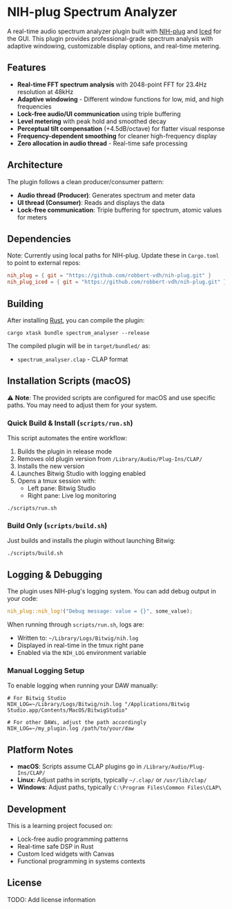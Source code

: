 # NIH-plug Spectrum Analyzer

A real-time audio spectrum analyzer plugin built with [NIH-plug](https://github.com/robbert-vdh/nih-plug) and [Iced](https://github.com/iced-rs/iced) for the GUI. This plugin provides professional-grade spectrum analysis with adaptive windowing, customizable display options, and real-time metering.

## Features

- **Real-time FFT spectrum analysis** with 2048-point FFT for 23.4Hz resolution at 48kHz
- **Adaptive windowing** - Different window functions for low, mid, and high frequencies
- **Lock-free audio/UI communication** using triple buffering
- **Level metering** with peak hold and smoothed decay
- **Perceptual tilt compensation** (+4.5dB/octave) for flatter visual response
- **Frequency-dependent smoothing** for cleaner high-frequency display
- **Zero allocation in audio thread** - Real-time safe processing

## Architecture

The plugin follows a clean producer/consumer pattern:
- **Audio thread (Producer)**: Generates spectrum and meter data
- **UI thread (Consumer)**: Reads and displays the data
- **Lock-free communication**: Triple buffering for spectrum, atomic values for meters

## Dependencies

Note: Currently using local paths for NIH-plug. Update these in `Cargo.toml` to point to external repos:
```toml
nih_plug = { git = "https://github.com/robbert-vdh/nih-plug.git" }
nih_plug_iced = { git = "https://github.com/robbert-vdh/nih-plug.git" }
```

## Building

After installing [Rust](https://rustup.rs/), you can compile the plugin:

```shell
cargo xtask bundle spectrum_analyser --release
```

The compiled plugin will be in `target/bundled/` as:
- `spectrum_analyser.clap` - CLAP format

## Installation Scripts (macOS)

⚠️ **Note**: The provided scripts are configured for macOS and use specific paths. You may need to adjust them for your system.

### Quick Build & Install (`scripts/run.sh`)

This script automates the entire workflow:
1. Builds the plugin in release mode
2. Removes old plugin version from `/Library/Audio/Plug-Ins/CLAP/`
3. Installs the new version
4. Launches Bitwig Studio with logging enabled
5. Opens a tmux session with:
   - Left pane: Bitwig Studio
   - Right pane: Live log monitoring

```shell
./scripts/run.sh
```

### Build Only (`scripts/build.sh`)

Just builds and installs the plugin without launching Bitwig:

```shell
./scripts/build.sh
```

## Logging & Debugging

The plugin uses NIH-plug's logging system. You can add debug output in your code:

```rust
nih_plug::nih_log!("Debug message: value = {}", some_value);
```

When running through `scripts/run.sh`, logs are:
- Written to: `~/Library/Logs/Bitwig/nih.log`
- Displayed in real-time in the tmux right pane
- Enabled via the `NIH_LOG` environment variable

### Manual Logging Setup

To enable logging when running your DAW manually:

```shell
# For Bitwig Studio
NIH_LOG=~/Library/Logs/Bitwig/nih.log "/Applications/Bitwig Studio.app/Contents/MacOS/BitwigStudio"

# For other DAWs, adjust the path accordingly
NIH_LOG=~/my_plugin.log /path/to/your/daw
```

## Platform Notes

- **macOS**: Scripts assume CLAP plugins go in `/Library/Audio/Plug-Ins/CLAP/`
- **Linux**: Adjust paths in scripts, typically `~/.clap/` or `/usr/lib/clap/`
- **Windows**: Adjust paths, typically `C:\Program Files\Common Files\CLAP\`

## Development

This is a learning project focused on:
- Lock-free audio programming patterns
- Real-time safe DSP in Rust
- Custom Iced widgets with Canvas
- Functional programming in systems contexts

## License

TODO: Add license information
